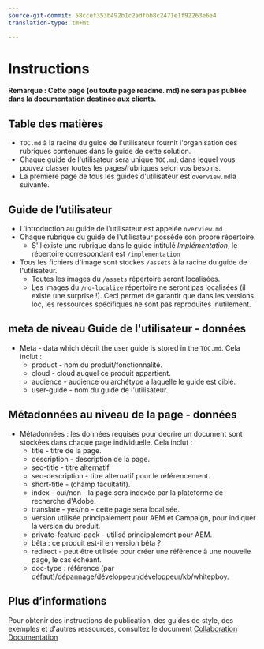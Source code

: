 ```yaml
---
source-git-commit: 58ccef353b492b1c2adfbb8c2471e1f92263e6e4
translation-type: tm+mt

---
```

# Instructions

**Remarque : Cette page (ou toute page readme. md) ne sera pas publiée dans la documentation destinée aux clients.**

## Table des matières

+ `TOC.md` à la racine du guide de l&#39;utilisateur fournit l&#39;organisation des rubriques contenues dans le guide de cette solution.
+ Chaque guide de l&#39;utilisateur sera unique `TOC.md`, dans lequel vous pouvez classer toutes les pages/rubriques selon vos besoins.
+ La première page de tous les guides d&#39;utilisateur est `overview.md`la suivante.

## Guide de l’utilisateur

+ L&#39;introduction au guide de l&#39;utilisateur est appelée `overview.md`
+ Chaque rubrique du guide de l&#39;utilisateur possède son propre répertoire.
   + S&#39;il existe une rubrique dans le guide intitulé *Implémentation*, le répertoire correspondant est `/implementation`
+ Tous les fichiers d&#39;image sont stockés `/assets` à la racine du guide de l&#39;utilisateur.
   + Toutes les images du `/assets` répertoire seront localisées.
   + Les images du `/no-localize` répertoire ne seront pas localisées (il existe une surprise !). Ceci permet de garantir que dans les versions loc, les ressources spécifiques ne sont pas reproduites inutilement.

## meta de niveau Guide de l&#39;utilisateur - données

+ Meta - data which décrit the user guide is stored in the `TOC.md`. Cela inclut :
   + product - nom du produit/fonctionnalité.
   + cloud - cloud auquel ce produit appartient.
   + audience - audience ou archétype à laquelle le guide est ciblé.
   + user-guide - nom du guide de l&#39;utilisateur.

## Métadonnées au niveau de la page - données

+ Métadonnées : les données requises pour décrire un document sont stockées dans chaque page individuelle. Cela inclut :
   + title - titre de la page.
   + description - description de la page.
   + seo-title - titre alternatif.
   + seo-description - titre alternatif pour le référencement.
   + short-title - (champ facultatif).
   + index - oui/non - la page sera indexée par la plateforme de recherche d&#39;Adobe.
   + translate - yes/no - cette page sera localisée.
   + version utilisée principalement pour AEM et Campaign, pour indiquer la version du produit.
   + private-feature-pack - utilisé principalement pour AEM.
   + bêta : ce produit est-il en version bêta ?
   + redirect - peut être utilisée pour créer une référence à une nouvelle page, le cas échéant.
   + doc-type : référence (par défaut)/dépannage/développeur/développeur/kb/whitepboy.

## Plus d’informations

Pour obtenir des instructions de publication, des guides de style, des exemples et d&#39;autres ressources, consultez le document [Collaboration Documentation](https://git.corp.adobe.com/AdobeDocs/collaborative-doc-instructions)
